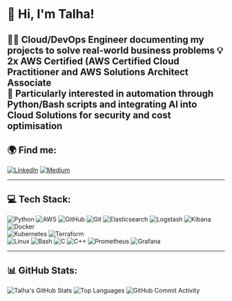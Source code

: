 # 👋 Hi, I'm Talha!

👨‍💻 Cloud/DevOps Engineer documenting my projects to solve real-world business problems
💡 2x AWS Certified (AWS Certified Cloud Practitioner and AWS Solutions Architect Associate    
📖 Particularly interested in automation through Python/Bash scripts and integrating AI into Cloud Solutions for security and cost optimisation
---

## 🌍 Find me:
[![LinkedIn](https://img.shields.io/badge/LinkedIn-0A66C2?style=for-the-badge&logo=linkedin&logoColor=white)](https://www.linkedin.com/in/talhazaman/)
[![Medium](https://img.shields.io/badge/Medium-12100E?style=for-the-badge&logo=medium&logoColor=white)](https://talhazaman01.medium.com)


---

## 💻 Tech Stack:
![Python](https://img.shields.io/badge/Python-3776AB?style=for-the-badge&logo=python&logoColor=white)
![AWS](https://img.shields.io/badge/AWS-232F3E?style=for-the-badge&logo=amazon-aws&logoColor=white)
![GitHub](https://img.shields.io/badge/GitHub-181717?style=for-the-badge&logo=github&logoColor=white)
![Git](https://img.shields.io/badge/Git-F05032?style=for-the-badge&logo=git&logoColor=white)
![Elasticsearch](https://img.shields.io/badge/Elasticsearch-005571?style=for-the-badge&logo=elasticsearch&logoColor=white)
![Logstash](https://img.shields.io/badge/Logstash-005571?style=for-the-badge&logo=logstash&logoColor=white)
![Kibana](https://img.shields.io/badge/Kibana-005571?style=for-the-badge&logo=kibana&logoColor=white)
![Docker](https://img.shields.io/badge/Docker-2496ED?style=for-the-badge&logo=docker&logoColor=white)  
![Kubernetes](https://img.shields.io/badge/Kubernetes-326CE5?style=for-the-badge&logo=kubernetes&logoColor=white)
![Terraform](https://img.shields.io/badge/Terraform-7B42BC?style=for-the-badge&logo=terraform&logoColor=white)  
![Linux](https://img.shields.io/badge/Linux-FCC624?style=for-the-badge&logo=linux&logoColor=black)
![Bash](https://img.shields.io/badge/Bash-121011?style=for-the-badge&logo=gnu-bash&logoColor=white)
![C](https://img.shields.io/badge/C-A8B9CC?style=for-the-badge&logo=c&logoColor=white)
![C++](https://img.shields.io/badge/C++-00599C?style=for-the-badge&logo=c%2B%2B&logoColor=white)
![Prometheus](https://img.shields.io/badge/Prometheus-E6522C?style=for-the-badge&logo=prometheus&logoColor=white)
![Grafana](https://img.shields.io/badge/Grafana-F46800?style=for-the-badge&logo=grafana&logoColor=white)


---
## 📊 GitHub Stats:
![Talha's GitHub Stats](https://github-readme-stats.vercel.app/api?username=unitedsection&show_icons=true&theme=dark)
![Top Languages](https://github-readme-stats.vercel.app/api/top-langs/?username=unitedsection&layout=compact&theme=dark)
![GitHub Commit Activity](https://img.shields.io/github/commit-activity/m/unitedsection2001?style=for-the-badge)

